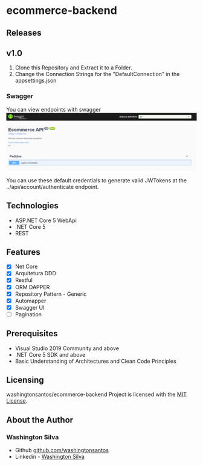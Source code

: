 # ecommerce-backend

## Releases

## v1.0

1. Clone this Repository and Extract it to a Folder.
3. Change the Connection Strings for the "DefaultConnection" in the appsettings.json

### Swagger
You can view endpoints with swagger
![enter image description here](https://github.com/washingtonsantos/ecommerce-backend/blob/main/ecommerce.WebApi/Resources/Swagger.PNG)

You can use these default credentials to generate valid JWTokens at the ../api/account/authenticate endpoint.

## Technologies
- ASP.NET Core 5 WebApi
- .NET Core 5
- REST

## Features
- [x] Net Core
- [x] Arquitetura DDD
- [x] Restful
- [x] ORM DAPPER
- [x] Repository Pattern - Generic
- [x] Automapper
- [x] Swagger UI
- [ ] Pagination

## Prerequisites
- Visual Studio 2019 Community and above
- .NET Core 5 SDK and above
- Basic Understanding of Architectures and Clean Code Principles

## Licensing
washingtonsantos/ecommerce-backend Project is licensed with the [MIT License](https://github.com/sinantok/aspnetcore-webapi-template/blob/master/LICENSE).

## About the Author
### Washington Silva
- Github [github.com/washingtonsantos](https://github.com/washingtonsantos)
- Linkedin - [Washington Silva](https://www.linkedin.com/in/washington-silva-santos-067a2870/)
